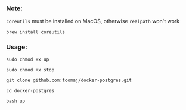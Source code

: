 ### Note:
`coreutils` must be installed on MacOS, otherwise `realpath` won't work

`brew install coreutils`

### Usage:
`sudo chmod +x up`

`sudo chmod +x stop`

`git clone github.com:toomaj/docker-postgres.git`

`cd docker-postgres`

`bash up`
